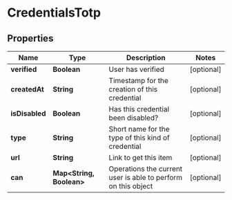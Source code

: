 
# CredentialsTotp

## Properties
Name | Type | Description | Notes
------------ | ------------- | ------------- | -------------
**verified** | **Boolean** | User has verified |  [optional]
**createdAt** | **String** | Timestamp for the creation of this credential |  [optional]
**isDisabled** | **Boolean** | Has this credential been disabled? |  [optional]
**type** | **String** | Short name for the type of this kind of credential |  [optional]
**url** | **String** | Link to get this item |  [optional]
**can** | **Map&lt;String, Boolean&gt;** | Operations the current user is able to perform on this object |  [optional]



